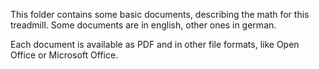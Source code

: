 This folder contains some basic documents, describing the math for this treadmill. Some documents are in english, other ones in german.

Each document is available as PDF and in other file formats, like Open Office or Microsoft Office.
